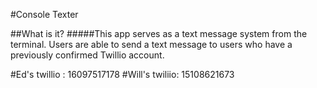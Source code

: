 #Console Texter


##What is it?
#####This app serves as a text message system from the terminal. Users are able to send a text message to users who have a previously confirmed Twillio account.

#Ed's twillio : 16097517178
#Will's twiliio: 15108621673
